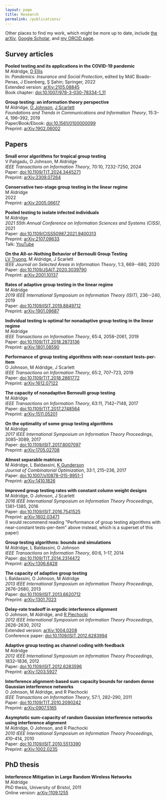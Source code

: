 ```yaml
---
layout: page
title: Research
permalink: /publications/
---
```


Other places to find my work, which might be more up to date, include [the arXiv](https://arxiv.org/a/0000-0002-9347-1586.html), [Google Scholar](https://scholar.google.co.uk/citations?user=UJShxDIAAAAJ), and [my ORCID page](https://orcid.org/0000-0002-9347-1586).

## Survey articles

**Pooled testing and its applications in the COVID-19 pandemic**  
M Aldridge, [D Ellis](https://sites.google.com/view/davidellismath)  
In: *Pandemics: Insurance and Social Protection*, edited by MdC Boado-Penas, J Eisenberg, Ş Şahin‬‬‬; Springer, 2022  
Extended version: [arXiv:2105.08845](https://arxiv.org/abs/2105.08845)  
Book chapter: [doi:10.1007/978-3-030-78334-1_11](https://doi.org/10.1007/978-3-030-78334-1_11)

**Group testing: an information theory perspective**  
M Aldridge, [O Johnson](https://people.maths.bris.ac.uk/~maotj/), [J Scarlett](https://www.comp.nus.edu.sg/~scarlett/)  
*Foundations and Trends in Communications and Information Theory*, 15:3–4, 196–392, 2019  
Paper/Book/Ebook: [doi:10.1561/0100000099](https://doi.org/10.1561/0100000099)  
Preprint: [arXiv:1902.06002](https://arxiv.org/abs/1902.06002)  

## Papers

**Small error algorithms for tropical group testing**  
V Paligadu, O Johnson, M Aldridge  
*IEEE Transactions on Information Theory*, 70:10, 7232-7250, 2024   
Paper: [doi:10.1109/TIT.2024.3445271](https://doi.org/10.1109/TIT.2024.3445271)  
Preprint: [arXiv:2309.07264](https://arxiv.org/abs/2309.07264)

**Conservative two-stage group testing in the linear regime**  
M Aldridge  
2022  
Preprint: [arXiv:2005.06617](https://arxiv.org/abs/2005.06617)

**Pooled testing to isolate infected individuals**  
M Aldridge  
*2021 55th Annual Conference on Information Sciences and Systems (CISS)*, 2021  
Paper: [doi:10.1109/CISS50987.2021.9400313](https://doi.org/10.1109/CISS50987.2021.9400313)  
Preprint: [arXiv:2107.09633](https://arxiv.org/abs/2107.09633)  
Talk: [YouTube](https://www.youtube.com/watch?v=m-3e6OdBYZg)

**On the All-or-Nothing Behavior of Bernoulli Group Testing**  
[LV Truong](https://sites.google.com/site/truongvinhlan), M Aldridge, J Scarlett  
*IEEE Journal on Selected Areas in Information Theory*, 1:3, 669--680, 2020  
Paper: [doi:10.1109/JSAIT.2020.3039790](https://doi.org/10.1109/JSAIT.2020.3039790)  
Preprint: [arXiv:2001.10137](https://arxiv.org/abs/2001.10137)

**Rates of adaptive group testing in the linear regime**  
M Aldridge  
*2019 IEEE International Symposium on Information Theory (ISIT)*, 236--240, 2019    
Paper: [doi:10.1109/ISIT.2019.8849712](https://doi.org/10.1109/ISIT.2019.8849712)  
Preprint: [arXiv:1901.09687](https://arxiv.org/abs/1901.09687)

**Individual testing is optimal for nonadaptive group testing in the linear regime**  
M Aldridge  
*IEEE Transactions on Information Theory*, 65:4, 2058–2061, 2019    
Paper: [doi:10.1109/TIT.2018.2873136](https://doi.org/10.1109/TIT.2018.2873136)    
Preprint: [arXiv:1801.08590](https://arxiv.org/abs/1801.08590)    

**Performance of group testing algorithms with near-constant tests-per-item**  
O Johnson, M Aldridge, J Scarlett  
*IEEE Transactions on Information Theory*, 65:2, 707–723, 2019  
Paper: [doi:10.1109/TIT.2018.2861772](https://doi.org/10.1109/TIT.2018.2861772)  
Preprint: [arXiv:1612.07122](https://arxiv.org/abs/1612.07122)  

**The capacity of nonadaptive Bernoulli group testing**  
M Aldridge  
*IEEE Transactions on Information Theory*, 63:11, 7142–7148, 2017  
Paper: [doi:10.1109/TIT.2017.2748564](https://doi.org/10.1109/TIT.2017.2748564)  
Preprint: [arXiv:1511.05201](https://arxiv.org/abs/1511.05201)  

**On the optimality of some group testing algorithms**  
M Aldridge  
*2017 IEEE International Symposium on Information Theory Proceedings*, 3085–3089, 2017  
Paper: [doi:10.1109/ISIT.2017.8007097](https://doi.org/10.1109/ISIT.2017.8007097)  
Preprint: [arXiv:1705.02708](https://arxiv.org/abs/1705.02708)

**Almost separable matrices**  
M Aldridge, L Baldassini, [K Gunderson](https://server.math.umanitoba.ca/~kgunderson/)  
*Journal of Combinatorial Optimization*, 33:1, 215–236, 2017  
Paper: [doi:10.1007/s10878-015-9951-1](https://doi.org/10.1007/s10878-015-9951-1)  
Preprint: [arXiv:1410.1826](https://arxiv.org/abs/1410.1826)

**Improved group testing rates with constant column weight designs**  
M Aldridge, O Johnson, J Scarlett  
*2016 IEEE International Symposium on Information Theory Proceedings*, 1381–1385, 2016  
Paper: [doi:10.1109/ISIT.2016.7541525](https://doi.org/10.1109/ISIT.2016.7541525)  
Preprint: [arXiv:1602.03471](https://arxiv.org/abs/1602.03471)  
(I would recommend reading "Performance of group testing algorithms with near-constant tests-per-item" above instead, which is a superset of this paper)

**Group testing algorithms: bounds and simulations**  
M Aldridge, L Baldassini, O Johnson  
*IEEE Transactions on Information Theory*, 60:6, 1–17, 2014  
Paper: [doi:10.1109/TIT.2014.2314472](https://doi.org/10.1109/TIT.2014.2314472)  
Preprint: [arXiv:1306.6428](https://arxiv.org/abs/1306.6428)

**The capacity of adaptive group testing**  
L Baldassini, O Johnson, M Aldridge  
*2013 IEEE International Symposium on Information Theory Proceedings*, 2676–2680, 2013  
Paper: [doi:10.1109/ISIT.2013.6620712](https://doi.org/10.1109/ISIT.2013.6620712)  
Preprint: [arXiv:1301.7023](https://arxiv.org/abs/1301.7023)

**Delay-rate tradeoff in ergodic interference alignment**  
O Johnson, M Aldridge, and [R Piechocki](https://www.bristol.ac.uk/people/person/Robert-Piechocki-35f5f9bb-ee66-462c-8e8a-2de52e11ca81/)  
*2012 IEEE International Symposium on Information Theory Proceedings*, 2626–2630, 2012  
Extended version: [arXiv:1004.0208](https://arxiv.org/abs/1004.0208)  
Conference paper: [doi:10.1109/ISIT.2012.6283994](https://doi.org/10.1109/ISIT.2012.6283994)

**Adaptive group testing as channel coding with feedback**  
M Aldridge  
*2012 IEEE International Symposium on Information Theory Proceedings*, 1832–1836, 2012  
Paper: [doi:10.1109/ISIT.2012.6283596](https://doi.org/10.1109/ISIT.2012.6283596)  
Preprint: [arXiv:1203.5927](https://arxiv.org/abs/1203.5927)

**Interference alignment-based sum capacity bounds for random dense Gaussian interference networks**  
O Johnson, M Aldridge, and R Piechocki  
*IEEE Transactions on Information Theory*, 57:1, 282–290, 2011  
Paper: [doi:10.1109/TIT.2010.2090242](https://doi.org/10.1109/TIT.2010.2090242)  
Preprint: [arXiv:0907.5165](https://arxiv.org/abs/0907.5165)  

**Asymptotic sum-capacity of random Gaussian interference networks using interference alignment**  
M Aldridge, O Johnson, and R Piechocki  
*2010 IEEE International Symposium on Information Theory Proceedings*, 410–414, 2010  
Paper: [doi:10.1109/ISIT.2010.5513390](https://doi.org/10.1109/ISIT.2010.5513390)  
Preprint: [arXiv:1002.0235](https://arxiv.org/abs/1002.0235) 

## PhD thesis

**Interference Mitigation in Large Random Wireless Networks**  
M Aldridge  
PhD thesis, University of Bristol, 2011  
Online version: [arXiv:1109.1255](https://arxiv.org/abs/1109.1255)
